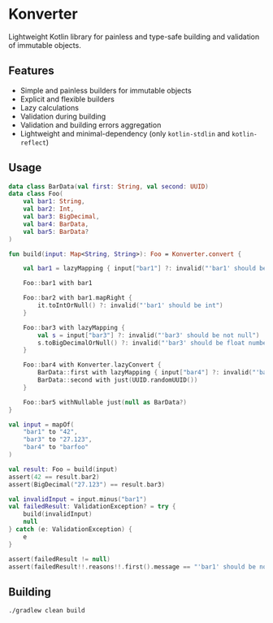 # Konverter

Lightweight Kotlin library for painless and type-safe building and validation of immutable objects.

## Features

* Simple and painless builders for immutable objects
* Explicit and flexible builders
* Lazy calculations
* Validation during building
* Validation and building errors aggregation
* Lightweight and minimal-dependency (only `kotlin-stdlin` and `kotlin-reflect`)

## Usage

```kotlin
data class BarData(val first: String, val second: UUID)
data class Foo(
    val bar1: String,
    val bar2: Int,
    val bar3: BigDecimal,
    val bar4: BarData,
    val bar5: BarData?
)

fun build(input: Map<String, String>): Foo = Konverter.convert {

    val bar1 = lazyMapping { input["bar1"] ?: invalid("'bar1' should be not null") }

    Foo::bar1 with bar1

    Foo::bar2 with bar1.mapRight {
        it.toIntOrNull() ?: invalid("'bar1' should be int")
    }

    Foo::bar3 with lazyMapping {
        val s = input["bar3"] ?: invalid("'bar3' should be not null")
        s.toBigDecimalOrNull() ?: invalid("'bar3' should be float number")
    }

    Foo::bar4 with Konverter.lazyConvert {
        BarData::first with lazyMapping { input["bar4"] ?: invalid("'bar4' should be not null") }
        BarData::second with just(UUID.randomUUID())
    }

    Foo::bar5 withNullable just(null as BarData?)
}

val input = mapOf(
    "bar1" to "42",
    "bar3" to "27.123",
    "bar4" to "barfoo"
)

val result: Foo = build(input)
assert(42 == result.bar2)
assert(BigDecimal("27.123") == result.bar3)

val invalidInput = input.minus("bar1")
val failedResult: ValidationException? = try {
    build(invalidInput)
    null
} catch (e: ValidationException) {
    e
}

assert(failedResult != null)
assert(failedResult!!.reasons!!.first().message == "'bar1' should be not null")
``` 

## Building

`./gradlew clean build`